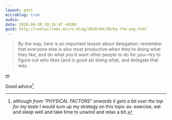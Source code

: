 ```yaml
---
layout: post
microblog: true
audio: 
date: 2018-04-30 20:16:47 +0200
guid: http://roelwillems.micro.blog/2018/04/30/by-the-way.html
---
```

> By the way, here is an important lesson about delegation: remember that everyone else is also most productive when they’re doing what they like, and do what you’d want other people to do for you—try to figure out who likes (and is good at) doing what, and delegate that way.

[∞](http://blog.samaltman.com/productivity)

Good advice[^1]

[^1]:_although from "PHYSICAL FACTORS" onwards it gets a bit over the top for my taste_ I would sum up my strategy on this topic as: exercise, eat and sleep well and take time to unwind and relax a bit. 
